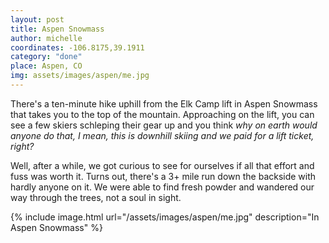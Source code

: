 ```yaml
---
layout: post
title: Aspen Snowmass
author: michelle
coordinates: -106.8175,39.1911
category: "done"
place: Aspen, CO
img: assets/images/aspen/me.jpg
---
```


There's a ten-minute hike uphill from the Elk Camp lift in Aspen Snowmass that takes you to the top of the mountain. Approaching on the lift, you can see a few skiers schleping their gear up and you think *why on earth would anyone do that, I mean, this is downhill skiing and we paid for a lift ticket, right?*

Well, after a while, we got curious to see for ourselves if all that effort and fuss was worth it. Turns out, there's a 3+ mile run down the backside with hardly anyone on it. We were able to find fresh powder and wandered our way through the trees, not a soul in sight.

{% include image.html url="/assets/images/aspen/me.jpg" description="In Aspen Snowmass" %}